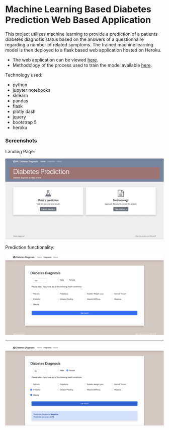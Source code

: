 # Machine Learning Based Diabetes Prediction Web Based Application

This project utilizes machine learning to provide a prediction of a patients diabetes diagnosis status based on the answers of a questionnaire regarding a number of related symptoms. The trained machine learning model is then deployed to a flask based web application hosted on Heroku.

- The web application can be viewed [here](https://protected-savannah-77193.herokuapp.com/).
- Methodology of the process used to train the model available [here](https://m-learning-diabetes-prediction.herokuapp.com/about).

Technology used:
- python
- jupyter notebooks
- sklearn
- pandas
- flask
- plotly dash
- jquery
- bootstrap 5
- heroku

### Screenshots

Landing Page:

![Screenshot 1](/screenshots/app_ss1.png)

Prediction functionality:

![Screenshot 2](/screenshots/app_ss2.png)

---
![Screenshot 3](/screenshots/app_ss3.png)


